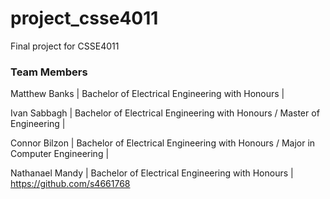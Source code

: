 # project_csse4011
Final project for CSSE4011
### Team Members
Matthew Banks   | Bachelor of Electrical Engineering with Honours | 

Ivan Sabbagh    | Bachelor of Electrical Engineering with Honours / Master of Engineering        | 

Connor Bilzon   | Bachelor of Electrical Engineering with Honours / Major in Computer Engineering |

Nathanael Mandy | Bachelor of Electrical Engineering with Honours | https://github.com/s4661768
